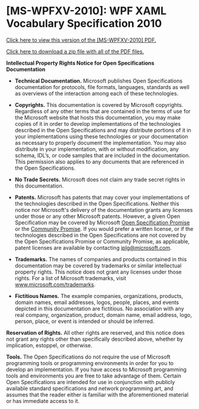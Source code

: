 <html dir="LTR" xmlns:mshelp="http://msdn.microsoft.com/mshelp" xmlns:ddue="http://ddue.schemas.microsoft.com/authoring/2003/5" xmlns:xlink="http://www.w3.org/1999/xlink" xmlns:tool="http://www.microsoft.com/tooltip"><body><input type="hidden" id="userDataCache" class="userDataStyle"><input type="hidden" id="hiddenScrollOffset"><img id="dropDownImage" style="display:none; height:0; width:0;" src="../local/drpdown.gif"><img id="dropDownHoverImage" style="display:none; height:0; width:0;" src="../local/drpdown_orange.gif"><img id="collapseImage" style="display:none; height:0; width:0;" src="../local/collapse.gif"><img id="expandImage" style="display:none; height:0; width:0;" src="../local/exp.gif"><img id="collapseAllImage" style="display:none; height:0; width:0;" src="../local/collall.gif"><img id="expandAllImage" style="display:none; height:0; width:0;" src="../local/expall.gif"><img id="copyImage" style="display:none; height:0; width:0;" src="../local/copycode.gif"><img id="copyHoverImage" style="display:none; height:0; width:0;" src="../local/copycodeHighlight.gif"><div id="header"><h1 class="heading">[MS-WPFXV-2010]: WPF XAML Vocabulary Specification 2010 </h1></div><div id="mainSection"><div id="mainBody"><div id="allHistory" class="saveHistory" onsave="saveAll()" onload="loadAll()"></div>
			<div id="sectionSection0" class="section" name="collapseableSection"><content xmlns="http://ddue.schemas.microsoft.com/authoring/2003/5" xmlns:wsd="http://wsdev.schemas.microsoft.com/authoring/2008/2" xmlns:msxsl="urn:schemas-microsoft-com:xslt" xmlns:script="urn:script" xmlns:build="urn:build">
					<p xmlns="">
						<a href="http://download.microsoft.com/download/0/A/6/0A6F7755-9AF5-448B-907D-13985ACCF53E/[MS-WPFXV-2010].pdf" alt="" target="_blank"><linktext xmlns="http://ddue.schemas.microsoft.com/authoring/2003/5">Click here to view this version of the [MS-WPFXV-2010] PDF.</linktext></a>
					</p>
					<p xmlns="">
						<a href="http://download.microsoft.com/download/0/A/6/0A6F7755-9AF5-448B-907D-13985ACCF53E/MicrosoftComputerLanguages.zip" alt="" target="_blank"><linktext xmlns="http://ddue.schemas.microsoft.com/authoring/2003/5">Click here to download a zip file with all of the PDF files.</linktext></a>
					</p>
				</content></div><div id="sectionSection1" class="section" name="collapseableSection"><content xmlns="http://ddue.schemas.microsoft.com/authoring/2003/5" xmlns:wsd="http://wsdev.schemas.microsoft.com/authoring/2008/2" xmlns:msxsl="urn:schemas-microsoft-com:xslt" xmlns:script="urn:script" xmlns:build="urn:build">
					<p xmlns="">
						<b>Intellectual Property Rights Notice for Open Specifications Documentation</b>
					</p>
					<ul xmlns=""><li class="unordered">
							<p>
								<b>Technical Documentation.</b> Microsoft publishes Open Specifications documentation for protocols, file formats, languages, standards as well as overviews of the interaction among each of these technologies. </p>
						</li><li class="unordered">
							<p>
								<b>Copyrights.</b> This documentation is covered by Microsoft copyrights. Regardless of any other terms that are contained in the terms of use for the Microsoft website that hosts this documentation, you may make copies of it in order to develop implementations of the technologies described in the Open Specifications and may distribute portions of it in your implementations using these technologies or your documentation as necessary to properly document the implementation. You may also distribute in your implementation, with or without modification, any schema, IDL’s, or code samples that are included in the documentation. This permission also applies to any documents that are referenced in the Open Specifications. </p>
						</li><li class="unordered">
							<p>
								<b>No Trade Secrets.</b> Microsoft does not claim any trade secret rights in this documentation.</p>
						</li><li class="unordered">
							<p>
								<b>Patents.</b> Microsoft has patents that may cover your implementations of the technologies described in the Open Specifications. Neither this notice nor Microsoft's delivery of the documentation grants any licenses under those or any other Microsoft patents. However, a given Open Specification may be covered by Microsoft <a href="http://go.microsoft.com/fwlink/?LinkId=214445" alt="" target="_blank"><linktext xmlns="http://ddue.schemas.microsoft.com/authoring/2003/5">Open Specification Promise</linktext></a> or the <a href="http://go.microsoft.com/fwlink/?LinkId=214448" alt="" target="_blank"><linktext xmlns="http://ddue.schemas.microsoft.com/authoring/2003/5">Community Promise</linktext></a>. If you would prefer a written license, or if the technologies described in the Open Specifications are not covered by the Open Specifications Promise or Community Promise, as applicable, patent licenses are available by contacting <a href="mailto:iplg@microsoft.com" alt="" target="_blank"><linktext xmlns="http://ddue.schemas.microsoft.com/authoring/2003/5">iplg@microsoft.com</linktext></a>.</p>
						</li><li class="unordered">
							<p>
								<b>Trademarks.</b> The names of companies and products contained in this documentation may be covered by trademarks or similar intellectual property rights. This notice does not grant any licenses under those rights. For a list of Microsoft trademarks, visit <a href="http://www.microsoft.com/trademarks" alt="" target="_blank"><linktext xmlns="http://ddue.schemas.microsoft.com/authoring/2003/5">www.microsoft.com/trademarks</linktext></a>.</p>
						</li><li class="unordered">
							<p>
								<b>Fictitious Names.</b> The example companies, organizations, products, domain names, email addresses, logos, people, places, and events depicted in this documentation are fictitious. No association with any real company, organization, product, domain name, email address, logo, person, place, or event is intended or should be inferred.</p>
						</li></ul>
					<p xmlns="">
						<b>Reservation of Rights.</b> All other rights are reserved, and this notice does not grant any rights other than specifically described above, whether by implication, estoppel, or otherwise.</p>
					<p xmlns="">
						<b>Tools.</b> The Open Specifications do not require the use of Microsoft programming tools or programming environments in order for you to develop an implementation. If you have access to Microsoft programming tools and environments you are free to take advantage of them. Certain Open Specifications are intended for use in conjunction with publicly available standard specifications and network programming art, and assumes that the reader either is familiar with the aforementioned material or has immediate access to it.</p>
				</content></div><!--[if gte IE 5]>
			<tool:tip element="languageFilterToolTip" avoidmouse="false"/>
		<![endif]--></div><a name="feedback"></a><span></span></div></body></html>